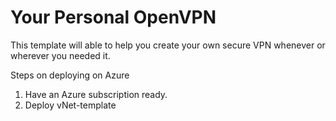 # Your Personal OpenVPN

This template will able to help you create your own secure VPN whenever or wherever you needed it.


Steps on deploying on Azure

1. Have an Azure subscription ready.
2. Deploy vNet-template
